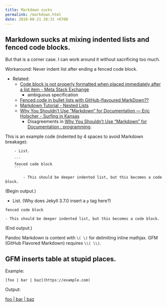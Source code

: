 ```yaml
---
title: Markdown sucks
permalink: /markdown.html
date: 2018-08-21 20:31 +0700
---
```


## Markdown sucks at mixing indented lists and fenced code blocks.

But that is a corner case.
I can work around it without sacrificing too much.

Workaround: Never indent list after ending a fenced code block.

- Related:
    - [Code block is not properly formatted when placed immediately after a list item - Meta Stack Exchange](https://meta.stackexchange.com/questions/3327/code-block-is-not-properly-formatted-when-placed-immediately-after-a-list-item)
        - ambiguous specification
    - [Fenced code in bullet lists with GitHub-flavoured MarkDown??](https://gist.github.com/clintel/1155906)
    - [Markdown Tutorial - Nested Lists](https://commonmark.org/help/tutorial/10-nestedLists.html)
    - [Why You Shouldn’t Use “Markdown” for Documentation — Eric Holscher - Surfing in Kansas](http://ericholscher.com/blog/2016/mar/15/dont-use-markdown-for-technical-docs/)
        - Disagreements in [Why You Shouldn’t Use “Markdown” for Documentation : programming](https://www.reddit.com/r/programming/comments/4ck2lu/why_you_shouldnt_use_markdown_for_documentation/).

This is an example code (indented by 4 spaces to avoid Markdown breakage):

```
    - List.

    ```
    fenced code block
    ```

        - This should be deeper indented list, but this becomes a code block.
```

(Begin output.)

- List. (Why does Jekyll 3.7.0 insert a `p` tag here?)

```
fenced code block
```

    - This should be deeper indented list, but this becomes a code block.

(End output.)

Pandoc Markdown is content with `\( \)` for delimiting inline mathjax.
GFM (GitHub Flavored Markdown) requires `\\( \\)`.

## GFM inserts table at stupid places.

Example:

```
[foo | bar | baz](https://example.com)
```

Output:

[foo | bar | baz](https://example.com)
